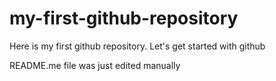 # my-first-github-repository
Here is my first github repository. Let's get started with github

README.me file was just edited manually
